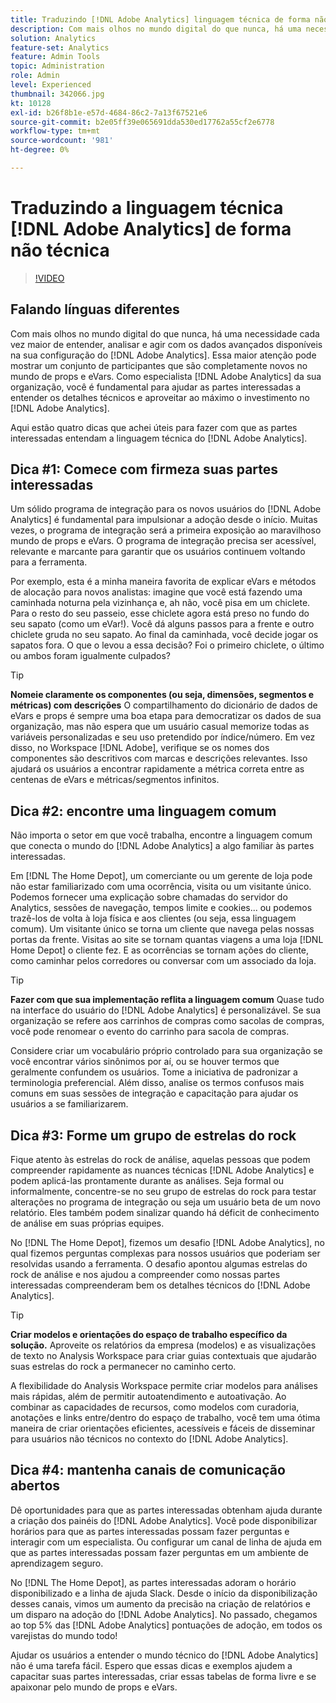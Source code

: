 ```yaml
---
title: Traduzindo [!DNL Adobe Analytics] linguagem técnica de forma não técnica
description: Com mais olhos no mundo digital do que nunca, há uma necessidade cada vez maior de entender, analisar e agir com os dados avançados disponíveis na sua configuração do  [!DNL Adobe Analytics] . Essa maior atenção pode mostrar um conjunto de participantes que são completamente novos no mundo de props e eVars. Como especialista em sua organização [!DNL Adobe Analytics] você é fundamental para ajudar suas partes interessadas a entender os detalhes técnicos e aproveitar ao máximo seu [!DNL Adobe Analytics] investimento.
solution: Analytics
feature-set: Analytics
feature: Admin Tools
topic: Administration
role: Admin
level: Experienced
thumbnail: 342066.jpg
kt: 10128
exl-id: b26f8b1e-e57d-4684-86c2-7a13f67521e6
source-git-commit: b2e05ff39e065691dda530ed17762a55cf2e6778
workflow-type: tm+mt
source-wordcount: '981'
ht-degree: 0%

---
```


# Traduzindo a linguagem técnica [!DNL Adobe Analytics] de forma não técnica

>[!VIDEO](https://video.tv.adobe.com/v/345332/?quality=12&learn=on&captions=por_br)

## Falando línguas diferentes

Com mais olhos no mundo digital do que nunca, há uma necessidade cada vez maior de entender, analisar e agir com os dados avançados disponíveis na sua configuração do [!DNL Adobe Analytics]. Essa maior atenção pode mostrar um conjunto de participantes que são completamente novos no mundo de props e eVars. Como especialista [!DNL Adobe Analytics] da sua organização, você é fundamental para ajudar as partes interessadas a entender os detalhes técnicos e aproveitar ao máximo o investimento no [!DNL Adobe Analytics].

Aqui estão quatro dicas que achei úteis para fazer com que as partes interessadas entendam a linguagem técnica do [!DNL Adobe Analytics].

## Dica #1: Comece com firmeza suas partes interessadas

Um sólido programa de integração para os novos usuários do [!DNL Adobe Analytics] é fundamental para impulsionar a adoção desde o início. Muitas vezes, o programa de integração será a primeira exposição ao maravilhoso mundo de props e eVars. O programa de integração precisa ser acessível, relevante e marcante para garantir que os usuários continuem voltando para a ferramenta.

Por exemplo, esta é a minha maneira favorita de explicar eVars e métodos de alocação para novos analistas: imagine que você está fazendo uma caminhada noturna pela vizinhança e, ah não, você pisa em um chiclete. Para o resto do seu passeio, esse chiclete agora está preso no fundo do seu sapato (como um eVar!). Você dá alguns passos para a frente e outro chiclete gruda no seu sapato. Ao final da caminhada, você decide jogar os sapatos fora. O que o levou a essa decisão? Foi o primeiro chiclete, o último ou ambos foram igualmente culpados?

>[!TIP]
>
>**Nomeie claramente os componentes (ou seja, dimensões, segmentos e métricas) com descrições**
>O compartilhamento do dicionário de dados de eVars e props é sempre uma boa etapa para democratizar os dados de sua organização, mas não espera que um usuário casual memorize todas as variáveis personalizadas e seu uso pretendido por índice/número. Em vez disso, no Workspace [!DNL Adobe], verifique se os nomes dos componentes são descritivos com marcas e descrições relevantes. Isso ajudará os usuários a encontrar rapidamente a métrica correta entre as centenas de eVars e métricas/segmentos infinitos.

## Dica #2: encontre uma linguagem comum

Não importa o setor em que você trabalha, encontre a linguagem comum que conecta o mundo do [!DNL Adobe Analytics] a algo familiar às partes interessadas.

Em [!DNL The Home Depot], um comerciante ou um gerente de loja pode não estar familiarizado com uma ocorrência, visita ou um visitante único. Podemos fornecer uma explicação sobre chamadas do servidor do Analytics, sessões de navegação, tempos limite e cookies... ou podemos trazê-los de volta à loja física e aos clientes (ou seja, essa linguagem comum). Um visitante único se torna um cliente que navega pelas nossas portas da frente. Visitas ao site se tornam quantas viagens a uma loja [!DNL Home Depot] o cliente fez. E as ocorrências se tornam ações do cliente, como caminhar pelos corredores ou conversar com um associado da loja.

>[!TIP]
>
>**Fazer com que sua implementação reflita a linguagem comum**
>Quase tudo na interface do usuário do [!DNL Adobe Analytics] é personalizável. Se sua organização se refere aos carrinhos de compras como sacolas de compras, você pode renomear o evento do carrinho para sacola de compras.
>
>Considere criar um vocabulário próprio controlado para sua organização se você encontrar vários sinônimos por aí, ou se houver termos que geralmente confundem os usuários. Tome a iniciativa de padronizar a terminologia preferencial. Além disso, analise os termos confusos mais comuns em suas sessões de integração e capacitação para ajudar os usuários a se familiarizarem.

## Dica #3: Forme um grupo de estrelas do rock

Fique atento às estrelas do rock de análise, aquelas pessoas que podem compreender rapidamente as nuances técnicas [!DNL Adobe Analytics] e podem aplicá-las prontamente durante as análises. Seja formal ou informalmente, concentre-se no seu grupo de estrelas do rock para testar alterações no programa de integração ou seja um usuário beta de um novo relatório. Eles também podem sinalizar quando há déficit de conhecimento de análise em suas próprias equipes.

No [!DNL The Home Depot], fizemos um desafio [!DNL Adobe Analytics], no qual fizemos perguntas complexas para nossos usuários que poderiam ser resolvidas usando a ferramenta. O desafio apontou algumas estrelas do rock de análise e nos ajudou a compreender como nossas partes interessadas compreenderam bem os detalhes técnicos do [!DNL Adobe Analytics].

>[!TIP]
>
>**Criar modelos e orientações do espaço de trabalho específico da solução.**
>Aproveite os relatórios da empresa (modelos) e as visualizações de texto no Analysis Workspace para criar guias contextuais que ajudarão suas estrelas do rock a permanecer no caminho certo.
>
>A flexibilidade do Analysis Workspace permite criar modelos para análises mais rápidas, além de permitir autoatendimento e autoativação. Ao combinar as capacidades de recursos, como modelos com curadoria, anotações e links entre/dentro do espaço de trabalho, você tem uma ótima maneira de criar orientações eficientes, acessíveis e fáceis de disseminar para usuários não técnicos no contexto do [!DNL Adobe Analytics].

## Dica #4: mantenha canais de comunicação abertos

Dê oportunidades para que as partes interessadas obtenham ajuda durante a criação dos painéis do [!DNL Adobe Analytics]. Você pode disponibilizar horários para que as partes interessadas possam fazer perguntas e interagir com um especialista. Ou configurar um canal de linha de ajuda em que as partes interessadas possam fazer perguntas em um ambiente de aprendizagem seguro.

No [!DNL The Home Depot], as partes interessadas adoram o horário disponibilizado e a linha de ajuda Slack. Desde o início da disponibilização desses canais, vimos um aumento da precisão na criação de relatórios e um disparo na adoção do [!DNL Adobe Analytics]. No passado, chegamos ao top 5% das [!DNL Adobe Analytics] pontuações de adoção, em todos os varejistas do mundo todo!

Ajudar os usuários a entender o mundo técnico do [!DNL Adobe Analytics] não é uma tarefa fácil. Espero que essas dicas e exemplos ajudem a capacitar suas partes interessadas, criar essas tabelas de forma livre e se apaixonar pelo mundo de props e eVars.
